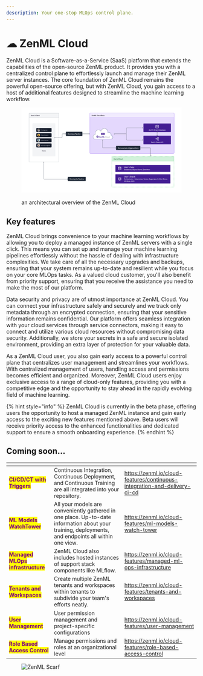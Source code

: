 ```yaml
---
description: Your one-stop MLOps control plane.
---
```


# ☁ ZenML Cloud

ZenML Cloud is a Software-as-a-Service (SaaS) platform that extends the capabilities of the open-source ZenML product. It provides you with a centralized control plane to effortlessly launch and manage their ZenML server instances. The core foundation of ZenML Cloud remains the powerful open-source offering, but with ZenML Cloud, you gain access to a host of additional features designed to streamline the machine learning workflow.

<div data-full-width="true">

<figure><img src="../../.gitbook/assets/cloud_architecture_diagram.png" alt=""><figcaption><p>an architectural overview of the ZenML Cloud</p></figcaption></figure>

</div>

## Key features

ZenML Cloud brings convenience to your machine learning workflows by allowing you to deploy a managed instance of ZenML servers with a single click. This means you can set up and manage your machine learning pipelines effortlessly without the hassle of dealing with infrastructure complexities. We take care of all the necessary upgrades and backups, ensuring that your system remains up-to-date and resilient while you focus on your core MLOps tasks. As a valued cloud customer, you'll also benefit from priority support, ensuring that you receive the assistance you need to make the most of our platform.

Data security and privacy are of utmost importance at ZenML Cloud. You can connect your infrastructure safely and securely and we track only metadata through an encrypted connection, ensuring that your sensitive information remains confidential. Our platform offers seamless integration with your cloud services through service connectors, making it easy to connect and utilize various cloud resources without compromising data security. Additionally, we store your secrets in a safe and secure isolated environment, providing an extra layer of protection for your valuable data.

As a ZenML Cloud user, you also gain early access to a powerful control plane that centralizes user management and streamlines your workflows. With centralized management of users, handling access and permissions becomes efficient and organized. Moreover, ZenML Cloud users enjoy exclusive access to a range of cloud-only features, providing you with a competitive edge and the opportunity to stay ahead in the rapidly evolving field of machine learning.

{% hint style="info" %}
ZenML Cloud is currently in the beta phase, offering users the opportunity to host a managed ZenML instance and gain early access to the exciting new features mentioned above. Beta users will receive priority access to the enhanced functionalities and dedicated support to ensure a smooth onboarding experience.
{% endhint %}

## Coming soon...

<table data-card-size="large" data-view="cards" data-full-width="true"><thead><tr><th></th><th></th><th data-hidden data-card-target data-type="content-ref"></th></tr></thead><tbody><tr><td><mark style="color:purple;"><strong>CI/CD/CT with Triggers</strong></mark></td><td>Continuous Integration, Continuous Deployment, and Continuous Training are all integrated into your repository.</td><td><a href="https://zenml.io/cloud-features/continuous-integration-and-delivery-ci-cd">https://zenml.io/cloud-features/continuous-integration-and-delivery-ci-cd</a></td></tr><tr><td><mark style="color:purple;"><strong>ML Models WatchTower</strong></mark></td><td>All your models are conveniently gathered in one place. Up-to-date information about your training, deployments, and endpoints all within one view.</td><td><a href="https://zenml.io/cloud-features/ml-models-watch-tower">https://zenml.io/cloud-features/ml-models-watch-tower</a></td></tr><tr><td><mark style="color:purple;"><strong>Managed MLOps infrastructure</strong></mark></td><td>ZenML Cloud also includes hosted instances of support stack components like MLflow.</td><td><a href="https://zenml.io/cloud-features/managed-ml-ops-infrastructure">https://zenml.io/cloud-features/managed-ml-ops-infrastructure</a></td></tr><tr><td><mark style="color:purple;"><strong>Tenants and Workspaces</strong></mark></td><td>Create multiple ZenML tenants and workspaces within tenants to subdivide your team's efforts neatly.</td><td><a href="https://zenml.io/cloud-features/tenants-and-workspaces">https://zenml.io/cloud-features/tenants-and-workspaces</a></td></tr><tr><td><mark style="color:purple;"><strong>User Management</strong></mark></td><td>User permission management and project-specific configurations</td><td><a href="https://zenml.io/cloud-features/user-management">https://zenml.io/cloud-features/user-management</a></td></tr><tr><td><mark style="color:purple;"><strong>Role Based Access Control</strong></mark></td><td>Manage permissions and roles at an organizational level</td><td><a href="https://zenml.io/cloud-features/role-based-access-control">https://zenml.io/cloud-features/role-based-access-control</a></td></tr></tbody></table>

<figure><img src="https://static.scarf.sh/a.png?x-pxid=f0b4f458-0a54-4fcd-aa95-d5ee424815bc" alt="ZenML Scarf"><figcaption></figcaption></figure>
